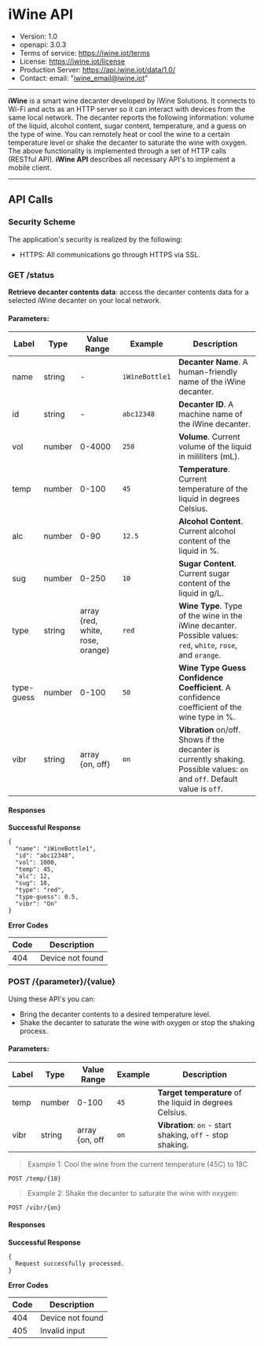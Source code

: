# iWine API 

* Version: 1.0
* openapi: 3.0.3
* Terms of service: https://iwine.iot/terms
* License: https://iwine.iot/license
* Production Server: https://api.iwine.iot/data/1.0/
* Contact: email: "iwine_email@iwine.iot"

- - -
**iWine** is a smart wine decanter developed by iWine Solutions. It connects to Wi-Fi and acts as an HTTP server so it can interact with devices from the same local network. The decanter reports the following information: volume of the liquid, alcohol content, sugar content, temperature, and a guess on the type of wine.  You can remotely heat or cool the wine to a certain temperature level or shake the decanter to saturate the wine with oxygen. The above functionality is implemented through a set of HTTP calls (RESTful API). **iWine API** describes all necessary API's to implement a mobile client.
- - -

## API Calls

### Security Scheme
The application's security is realized by the following:
* HTTPS: All communications go through HTTPS via SSL.


### GET /status

**Retrieve decanter contents data**: access the decanter contents data for a selected iWine decanter on your local network.

#### Parameters:

Label     | Type   | Value Range                      | Example       | Description
----------|--------|----------------------------------|---------------|-------------
name      | string |    -                             | `iWineBottle1`| **Decanter Name**. A human-friendly name of the iWine decanter.
id        | string |    -                             | `abc12348`    | **Decanter ID**. A machine name of the iWine decanter. 
vol       | number | 0-4000                           | `250`         | **Volume**. Current volume of the liquid in mililiters (mL). 
temp      | number | 0-100                            | `45`          | **Temperature**. Current temperature of the liquid in degrees Celsius.
alc       | number |  0-90                            | `12.5`        | **Alcohol Content**. Current alcohol content of the liquid in %.
sug       | number | 0-250                            | `10`          | **Sugar Content**. Current sugar content of the liquid in g/L.
type      | string | array {red, white, rose, orange} |`red`          | **Wine Type**. Type of the wine in the iWine decanter. Possible values: `red`, `white`, `rose`, and `orange`. 
type-guess| number | 0-100                              | `50`         | **Wine Type Guess Confidence Coefficient**. A confidence coefficient of the wine type in %.
vibr      | string | array {on, off}                  | `on`          | **Vibration** on/off. Shows if the decanter is currently shaking. Possible values: `on` and `off`. Default value is `off`.

#### Responses
        
**Successful Response**

    {
      "name": "iWineBottle1",
      "id": "abc12348",
      "vol": 1000,
      "temp": 45,
      "alc": 12,
      "sug": 10,
      "type": "red",
      "type-guess": 0.5,
      "vibr": "On"
    }


**Error Codes**

Code |  Description
-----|------------------
404  | Device not found
           
  

### POST /{parameter}/{value}
Using these API's you can:
* Bring the decanter contents to a desired temperature level.
* Shake the decanter to saturate the wine with oxygen or stop the shaking process.

#### Parameters:

Label     | Type   | Value Range     | Example | Description
----------|--------|-----------------|---------|-------------
temp      | number | 0-100           | `45`    | **Target temperature** of the liquid in degrees Celsius.
vibr      | string | array {on, off  | `on`    | **Vibration**: `on` - start shaking, `off` - stop shaking. 

> Example 1: Cool the wine from the current temperature (45C) to 18C

```POST /temp/{18}```

> Example 2: Shake the decanter to saturate the wine with oxygen:

```POST /vibr/{on}```


#### Responses

**Successful Response**

    {
      Request successfully processed.
    }
    
**Error Codes**

Code | Description
-----|-----------------
404  | Device not found
405  | Invalid input
